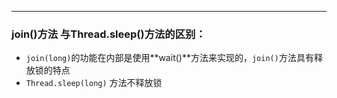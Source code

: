 



-----

### join()方法 与Thread.sleep()方法的区别：

+ `join(long)`的功能在内部是使用**wait()**方法来实现的，`join()`方法具有释放锁的特点
+ `Thread.sleep(long)` 方法不释放锁